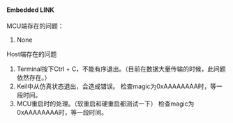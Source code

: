 #### Embedded LINK

MCU端存在的问题：
1. None

Host端存在的问题
1. Terminal按下Ctrl + C，不能有序退出。（目前在数据大量传输的时候，此问题依然存在。）
2. Keil中从仿真状态退出，会造成错误。 检查magic为0xAAAAAAAA时，等一段时间。
3. MCU重启时的处理。（软重启和硬重启都测试一下） 检查magic为0xAAAAAAAA时，等一段时间。
